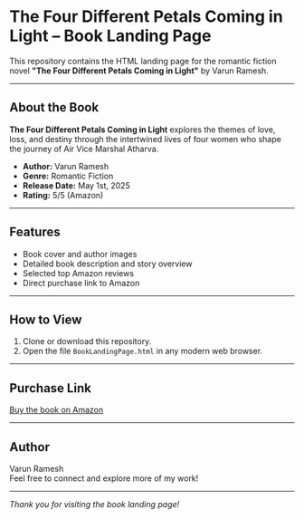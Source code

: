 # The Four Different Petals Coming in Light – Book Landing Page

This repository contains the HTML landing page for the romantic fiction novel **"The Four Different Petals Coming in Light"** by Varun Ramesh.

---

## About the Book

**The Four Different Petals Coming in Light** explores the themes of love, loss, and destiny through the intertwined lives of four women who shape the journey of Air Vice Marshal Atharva.

- **Author:** Varun Ramesh  
- **Genre:** Romantic Fiction  
- **Release Date:** May 1st, 2025  
- **Rating:** 5/5 (Amazon)  

---

## Features

- Book cover and author images  
- Detailed book description and story overview  
- Selected top Amazon reviews  
- Direct purchase link to Amazon  

---

## How to View

1. Clone or download this repository.  
2. Open the file `BookLandingPage.html` in any modern web browser.  

---

## Purchase Link

[Buy the book on Amazon](https://amzn.in/d/1ZMZYMl)

---

## Author

Varun Ramesh  
Feel free to connect and explore more of my work!

---

*Thank you for visiting the book landing page!*
